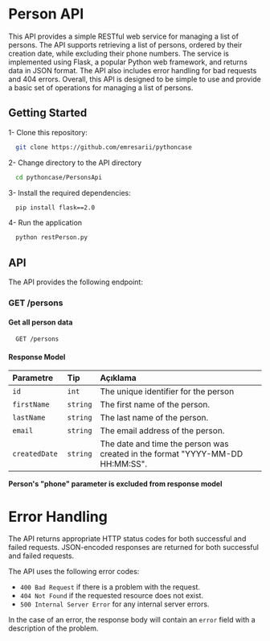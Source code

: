 # Person API

This API provides a simple RESTful web service for managing a list of persons. The API supports retrieving a list of persons, ordered by their creation date, while excluding their phone numbers. The service is implemented using Flask, a popular Python web framework, and returns data in JSON format. The API also includes error handling for bad requests and 404 errors. Overall, this API is designed to be simple to use and provide a basic set of operations for managing a list of persons.


## Getting Started

1- Clone this repository:
```bash
  git clone https://github.com/emresarii/pythoncase
```

2- Change directory to the API directory 
```bash
  cd pythoncase/PersonsApi
```

3- Install the required dependencies:
```bash
  pip install flask==2.0
```

4- Run the application

```bash
  python restPerson.py
```

## API

The API provides the following endpoint:

### GET /persons

#### Get all person data

```http
  GET /persons
```

#### Response Model

| Parametre | Tip     | Açıklama                |
| :-------- | :------- | :------------------------- |
| `id` | `int` | The unique identifier for the person |
| `firstName` | `string` | The first name of the person. |
| `lastName ` | `string` | The last name of the person. |
| `email ` | `string` | The email address of the person. |
| `createdDate ` | `string` | The date and time the person was created in the format "YYYY-MM-DD HH:MM:SS".|

**Person's "phone" parameter is excluded from response model**


# Error Handling
The API returns appropriate HTTP status codes for both successful and failed requests. JSON-encoded responses are returned for both successful and failed requests.

The API uses the following error codes:

- `400 Bad Request` if there is a problem with the request.
- `404 Not Found` if the requested resource does not exist.
- `500 Internal Server Error` for any internal server errors.

In the case of an error, the response body will contain an `error` field with a description of the problem.
